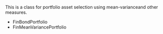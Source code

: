 This is a class for portfolio asset selection using mean-varianceand other measures.

* FinBondPortfolio
* FinMeanVariancePortfolio

